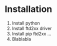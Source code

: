 Installation
==========

1. Install python
2. Install ftd2xx driver
3. Install pip ftd2xx ...
4. Blablabla
